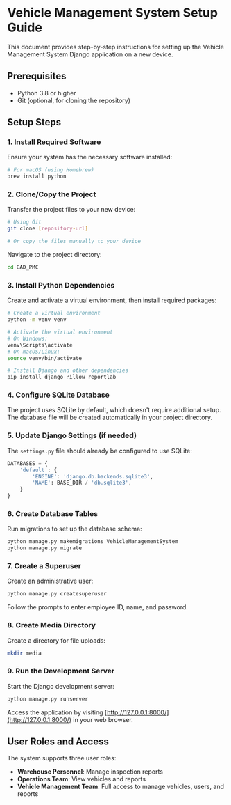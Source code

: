 # Vehicle Management System Setup Guide

This document provides step-by-step instructions for setting up the Vehicle Management System Django application on a new device.

## Prerequisites

- Python 3.8 or higher
- Git (optional, for cloning the repository)

## Setup Steps

### 1. Install Required Software

Ensure your system has the necessary software installed:

```bash
# For macOS (using Homebrew)
brew install python
```

### 2. Clone/Copy the Project

Transfer the project files to your new device:

```bash
# Using Git
git clone [repository-url]

# Or copy the files manually to your device
```

Navigate to the project directory:

```bash
cd BAD_PMC
```

### 3. Install Python Dependencies

Create and activate a virtual environment, then install required packages:

```bash
# Create a virtual environment
python -m venv venv

# Activate the virtual environment
# On Windows:
venv\Scripts\activate
# On macOS/Linux:
source venv/bin/activate

# Install Django and other dependencies
pip install django Pillow reportlab
```

### 4. Configure SQLite Database

The project uses SQLite by default, which doesn't require additional setup. The database file will be created automatically in your project directory.

### 5. Update Django Settings (if needed)

The `settings.py` file should already be configured to use SQLite:

```python
DATABASES = {
    'default': {
        'ENGINE': 'django.db.backends.sqlite3',
        'NAME': BASE_DIR / 'db.sqlite3',
    }
}
```

### 6. Create Database Tables

Run migrations to set up the database schema:

```bash
python manage.py makemigrations VehicleManagementSystem
python manage.py migrate
```

### 7. Create a Superuser

Create an administrative user:

```bash
python manage.py createsuperuser
```

Follow the prompts to enter employee ID, name, and password.

### 8. Create Media Directory

Create a directory for file uploads:

```bash
mkdir media
```

### 9. Run the Development Server

Start the Django development server:

```bash
python manage.py runserver
```

Access the application by visiting [http://127.0.0.1:8000/](http://127.0.0.1:8000/) in your web browser.

## User Roles and Access

The system supports three user roles:
- **Warehouse Personnel**: Manage inspection reports
- **Operations Team**: View vehicles and reports
- **Vehicle Management Team**: Full access to manage vehicles, users, and reports